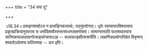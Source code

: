+++
title = "34 यया तु"

+++
  
  
॥18.34॥ प्रसङ्गशब्दोऽत्र न प्रासङ्गिकत्वार्थः; तदनुपयोगात्। धृतेः
स्वव्यापारविषयत्वाय प्रकृतप्रक्रियानुसाराय च
धर्मादिशब्दैस्तत्तत्साधनलक्षणोक्ता। सामान्यस्यापि फलशब्दस्यात्र
सात्त्विकफलादपवर्गात्सङ्कोचायाऽऽह -- फलाकाङ्क्षीत्यत्रापीति।
लाक्षणिकप्रयोगाभिप्रेतं विवृण्वन् शब्दतोऽर्थतश्च फलितमाह -- अत इति।  
  
